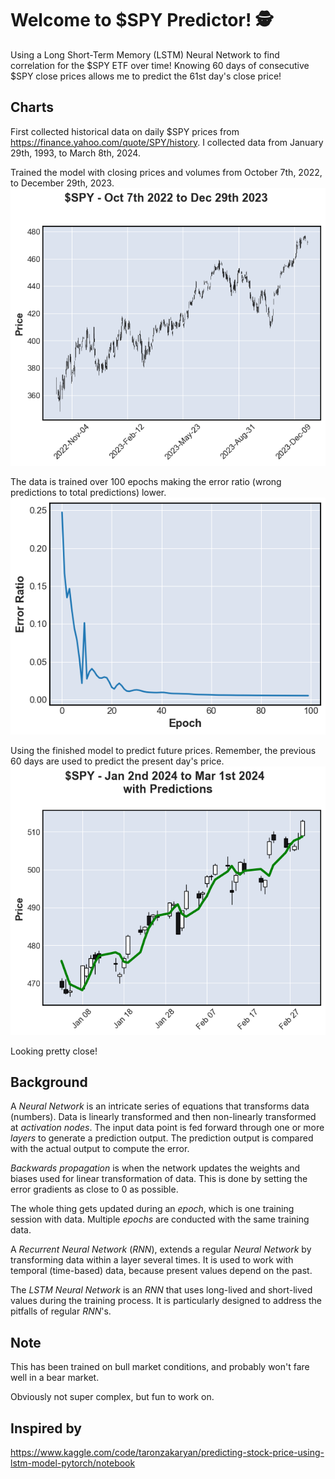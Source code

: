 # Welcome to $SPY Predictor! 🕵️
Using a Long Short-Term Memory (LSTM) Neural Network to find correlation for the $SPY ETF over time! Knowing 60 days of consecutive $SPY close prices allows me to predict the 61st day's close price!

## Charts
First collected historical data on daily $SPY prices from https://finance.yahoo.com/quote/SPY/history. I collected data from January 29th, 1993, to March 8th, 2024.

Trained the model with closing prices and volumes from October 7th, 2022, to December 29th, 2023.
![SPY Chart](SPY_chart.png)

The data is trained over 100 epochs making the error ratio (wrong predictions to total predictions) lower.
![Error Ratio](Error_ratio.png)

Using the finished model to predict future prices. Remember, the previous 60 days are used to predict the present day's price.
![Outcome](Outcome.png)

Looking pretty close!

## Background
A *Neural Network* is an intricate series of equations that transforms data (numbers). Data is linearly transformed and then non-linearly transformed at *activation nodes*. The input data point is fed forward through one or more *layers* to generate a prediction output. The prediction output is compared with the actual output to compute the error.

*Backwards propagation* is when the network updates the weights and biases used for linear transformation of data. This is done by setting the error gradients as close to 0 as possible.

The whole thing gets updated during an *epoch*, which is one training session with data. Multiple *epochs* are conducted with the same training data.

A *Recurrent Neural Network* (*RNN*), extends a regular *Neural Network* by transforming data within a layer several times. It is used to work with temporal (time-based) data, because present values depend on the past.

The *LSTM Neural Network* is an *RNN* that uses long-lived and short-lived values during the training process. It is particularly designed to address the pitfalls of regular *RNN*'s.

## Note
This has been trained on bull market conditions, and probably won't fare well in a bear market.

Obviously not super complex, but fun to work on.

## Inspired by
https://www.kaggle.com/code/taronzakaryan/predicting-stock-price-using-lstm-model-pytorch/notebook
